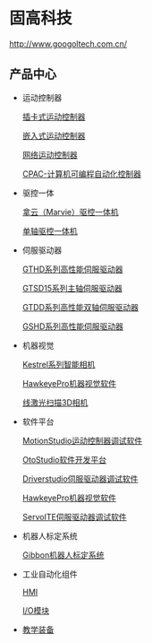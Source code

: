 # 固高科技

http://www.googoltech.com.cn/

## 产品中心
- 运动控制器

  [插卡式运动控制器](http://www.googoltech.com.cn/product-9.html)

  [嵌入式运动控制器](http://www.googoltech.com.cn/product-10.html)

  [网络运动控制器](http://www.googoltech.com.cn/product-11.html)

  [CPAC-计算机可编程自动化控制器](http://www.googoltech.com.cn/product-29.html)

- 驱控一体

  [拿云（Marvie）驱控一体机](http://www.googoltech.com.cn/product-13.html)

  [单轴驱控一体机](http://www.googoltech.com.cn/product-24.html)

- 伺服驱动器

  [GTHD系列高性能伺服驱动器](http://www.googoltech.com.cn/pro_view-21.html)

  [GTSD15系列主轴伺服驱动器](http://www.googoltech.com.cn/pro_view-32.html)

  [GTDD系列高性能双轴伺服驱动器](http://www.googoltech.com.cn/pro_view-31.html)

  [GSHD系列高性能伺服驱动器](http://www.googoltech.com.cn/pro_view-62.html)

- 机器视觉

  [Kestrel系列智能相机](http://www.googoltech.com.cn/pro_view-30.html)

  [HawkeyePro机器视觉软件](http://www.googoltech.com.cn/pro_view-79.html)

  [线激光扫描3D相机](http://www.googoltech.com.cn/pro_view-84.html)

- 软件平台

  [MotionStudio运动控制器调试软件](http://www.googoltech.com.cn/pro_view-57.html)

  [OtoStudio软件开发平台](http://www.googoltech.com.cn/pro_view-33.html)

  [Driverstudio伺服驱动器调试软件](http://www.googoltech.com.cn/pro_view-83.html)

  [HawkeyePro机器视觉软件](http://www.googoltech.com.cn/pro_view-80.html)

  [ServoITE伺服驱动器调试软件](http://www.googoltech.com.cn/pro_view-82.html)

- 机器人标定系统

  [Gibbon机器人标定系统](http://www.googoltech.com.cn/pro_view-34.html)

- 工业自动化组件

  [HMI](http://www.googoltech.com.cn/product-21.html)

  [I/O模块](http://www.googoltech.com.cn/product-22.html)

- [教学装备](http://www.paradoxtech.cn/)